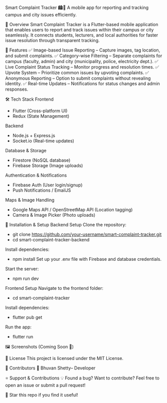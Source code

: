 Smart Complaint Tracker 🏙️📢
A mobile app for reporting and tracking campus and city issues efficiently.

🚀 Overview
Smart Complaint Tracker is a Flutter-based mobile application that enables users to report and track issues within their campus or city seamlessly. It connects students, lecturers, and local authorities for faster issue resolution through transparent tracking.

📌 Features
✅ Image-based Issue Reporting – Capture images, tag location, and submit complaints.
✅ Category-wise Filtering – Separate complaints for campus (faculty, admin) and city (municipality, police, electricity dept.).
✅ Live Complaint Status Tracking – Monitor progress and resolution times.
✅ Upvote System – Prioritize common issues by upvoting complaints.
✅ Anonymous Reporting – Option to submit complaints without revealing identity.
✅ Real-time Updates – Notifications for status changes and admin responses.

🛠 Tech Stack
Frontend
- Flutter (Cross-platform UI)
- Redux (State Management)

Backend
- Node.js + Express.js
- Socket.io (Real-time updates)

Database & Storage
- Firestore (NoSQL database)
- Firebase Storage (Image uploads)

Authentication & Notifications
- Firebase Auth (User login/signup)
- Push Notifications / EmailJS

Maps & Image Handling
- Google Maps API / OpenStreetMap API (Location tagging)
- Camera & Image Picker (Photo uploads)

🚀 Installation & Setup
Backend Setup
Clone the repository:
- git clone https://github.com/your-username/smart-complaint-tracker.git
- cd smart-complaint-tracker-backend

Install dependencies:
- npm install
Set up your .env file with Firebase and database credentials.

Start the server:
- npm run dev

Frontend Setup
Navigate to the frontend folder:
- cd smart-complaint-tracker

Install dependencies:
- flutter pub get

Run the app:
- flutter run

🖼 Screenshots (Coming Soon 📸)

📜 License
This project is licensed under the MIT License.

🤝 Contributors
👤 Bhuvan Shetty– Developer

⭐ Support & Contributions
💡 Found a bug? Want to contribute? Feel free to open an issue or submit a pull request!

🚀 Star this repo if you find it useful!
